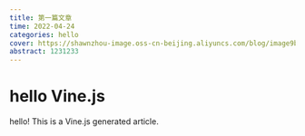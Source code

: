 ```yaml
---
title: 第一篇文章
time: 2022-04-24
categories: hello
cover: https://shawnzhou-image.oss-cn-beijing.aliyuncs.com/blog/image9b7c7ba52afe9c5f5ed86a33ae4578d6.jpg
abstract: 1231233
---
```


# hello Vine.js

hello! This is a Vine.js generated article.
